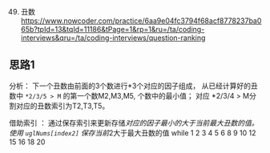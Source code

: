 
 49. 丑数
 https://www.nowcoder.com/practice/6aa9e04fc3794f68acf8778237ba065b?tpId=13&tqId=11186&tPage=1&rp=1&ru=/ta/coding-interviews&qru=/ta/coding-interviews/question-ranking


## 思路1
 分析：
下一个丑数由前面的3个数进行*3个对应的因子组成，
 从已经计算好的丑数中 `*2/3/5 > M` 的第一个数M2,M3,M5, 个数中的最小值；
对应 \*2/3/4 > M分割对应的丑数索引为T2,T3,T5。

借助索引 ：  通过保存索引来更新存储*对应的因子最小的大于当前最大丑数的值。
使用 `uglNums[index2]` 保存当前*2大于最大丑数的值
while
 1 2 3 4 5 6 8 9 10 12 15 16 18 20
